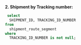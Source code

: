 **2. Shipment by Tracking number:**
```sql
 select 
  SHIPMENT_ID, TRACKING_ID_NUMBER  
from 
  shipment_route_segment 
where 
  TRACKING_ID_NUMBER is not null;
```
